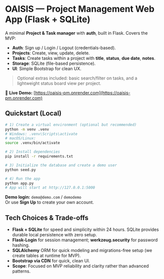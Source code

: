 
# OAISIS — Project Management Web App (Flask + SQLite)

A minimal **Project & Task manager** with **auth**, built in Flask. Covers the MVP:

- **Auth**: Sign up / Login / Logout (credentials-based).
- **Projects**: Create, view, update, delete.
- **Tasks**: Create tasks within a project with **title**, **status**, **due date**, **notes**.
- **Storage**: SQLite (file-based persistence).
- **UI**: Simple Bootstrap for clean UX.

> Optional extras included: basic search/filter on tasks, and a lightweight status board view per project.


🔗 **Live Demo:** [https://oaisis-pm.onrender.com](https://oaisis-pm.onrender.com)

## Quickstart (Local)

```bash
# 1) Create a virtual environment (optional but recommended)
python -m venv .venv
# Windows: .venv\Scripts\activate
# macOS/Linux:
source .venv/bin/activate

# 2) Install dependencies
pip install -r requirements.txt

# 3) Initialize the database and create a demo user
python seed.py

# 4) Run the app
python app.py
# App will start at http://127.0.0.1:5000
```

**Demo login:** `demo@demo.com` / `demodemo`  
Or use **Sign Up** to create your own account.

## Tech Choices & Trade-offs

- **Flask + SQLite** for speed and simplicity within 24 hours. SQLite provides durable local persistence with zero setup.
- **Flask-Login** for session management; **werkzeug.security** for password hashing.
- **SQLAlchemy** ORM for quick modeling and migrations-free setup (we create tables at runtime for MVP).
- **Bootstrap via CDN** for quick, clean UI.
- **Scope**: Focused on MVP reliability and clarity rather than advanced patterns.
